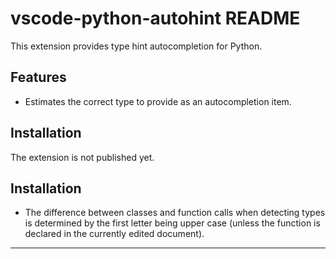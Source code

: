# vscode-python-autohint README

This extension provides type hint autocompletion for Python.

## Features

* Estimates the correct type to provide as an autocompletion item.


## Installation

The extension is not published yet.

## Installation

* The difference between classes and function calls when detecting types is determined by the first letter being upper case (unless the function is declared in the currently edited document).

-------------------------------------------------------------------------------------------
